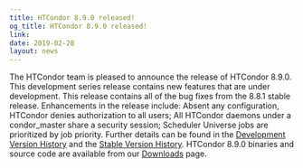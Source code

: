 ```yaml
---
title: HTCondor 8.9.0 released!
og_title: HTCondor 8.9.0 released!
link: 
date: 2019-02-28
layout: news
---
```


The HTCondor team is pleased to announce the release of HTCondor 8.9.0. This development series release contains new features that are under development. This release contains all of the bug fixes from the 8.8.1 stable release.  Enhancements in the release include: Absent any configuration, HTCondor denies authorization to all users; All HTCondor daemons under a condor_master share a security session; Scheduler Universe jobs are prioritized by job priority.  Further details can be found in the <a href="http://htcondor.org/manual/v8.9.0/DevelopmentReleaseSeries89.html"> Development Version History</a> and the <a href="http://htcondor.org/manual/v8.9.0/StableReleaseSeries88.html"> Stable Version History</a>. HTCondor 8.9.0 binaries and source code are available from our <a href="http://htcondor.org/downloads/">Downloads</a> page. 
